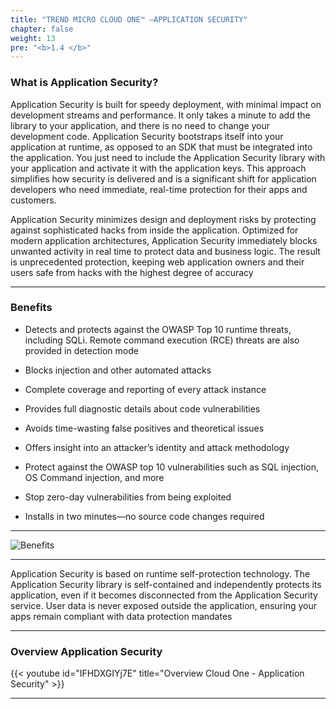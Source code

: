 ```yaml
---
title: "TREND MICRO CLOUD ONE™ –APPLICATION SECURITY"
chapter: false
weight: 13
pre: "<b>1.4 </b>"
---
```


### What is Application Security?

Application Security is built for speedy deployment, with minimal impact on development streams and performance. It only takes a minute to add the library to your application, and there is no need to change your development code. Application Security bootstraps itself into your application at runtime, as opposed to an SDK that must be integrated into the application. You just need to include the Application Security library with your application and activate it with the application keys. This approach simplifies how security is delivered and is a significant shift for application developers who need immediate, real-time protection for their apps and customers.


Application Security minimizes design and deployment risks by protecting against sophisticated hacks from inside the application. Optimized for modern application architectures, Application Security immediately blocks unwanted activity in real time to protect data and business logic. The result is unprecedented protection, keeping web application owners and their users safe from hacks with the highest degree of accuracy

---

### Benefits
- Detects and protects against the OWASP Top 10 runtime threats, including SQLi. Remote command execution (RCE) threats are also provided in detection mode

- Blocks injection and other automated attacks

- Complete coverage and reporting of every attack instance

- Provides full diagnostic details about code vulnerabilities

- Avoids time-wasting false positives and theoretical issues

- Offers insight into an attacker’s identity and attack methodology

- Protect against the OWASP top 10 vulnerabilities such as SQL injection, OS Command injection, and more

- Stop zero-day vulnerabilities from being exploited

- Installs in two minutes—no source code changes required 

---

![Benefits](/images/application-security.png)

---

Application Security is based on runtime self-protection technology. The Application Security library is self-contained and independently protects its application, even if it becomes disconnected from the Application Security service. User data is never exposed outside the application, ensuring your apps remain compliant with data protection mandates


----

### Overview Application Security

{{< youtube id="IFHDXGIYj7E" title="Overview Cloud One - Application Security" >}}

---
